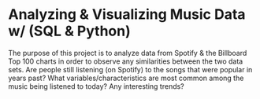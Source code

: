 # Analyzing & Visualizing Music Data w/ (SQL & Python)
The purpose of this project is to analyze data from Spotify &amp; the Billboard Top 100 charts in order to observe any similarities between the two data sets. Are people still listening (on Spotify) to the songs that were popular in years past? What variables/characteristics are most common among the music being listened to today? Any interesting trends?
